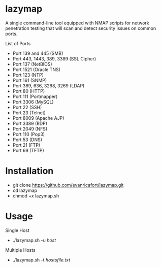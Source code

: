 # lazymap

A single command-line tool equipped with NMAP scripts for network penetration testing that will scan and detect security issues on common ports.

List of Ports
- Port 139 and 445 (SMB)
- Port 443, 1443, 389, 3389 (SSL Cipher)
- Port 137 (NetBIOS)
- Port 1521 (Oracle TNS)
- Port 123 (NTP)
- Port 161 (SNMP)
- Port 389, 636, 3268, 3269 (LDAP)
- Port 80 (HTTP)
- Port 111 (Portmapper)
- Port 3306 (MySQL)
- Port 22 (SSH)
- Port 23 (Telnet)
- Port 8009 (Apache AJP)
- Port 3389 (RDP)
- Port 2049 (NFS)
- Port 110 (Pop3)
- Port 53 (DNS)
- Port 21 (FTP)
- Port 69 (TFTP)
  
# Installation

- git clone https://github.com/evanricafort/lazymap.git
- cd lazymap
- chmod +x lazymap.sh

# Usage

Single Host
- ./lazymap.sh -u _host_

Multiple Hosts
- ./lazymap.sh -t _hostsfile.txt_
